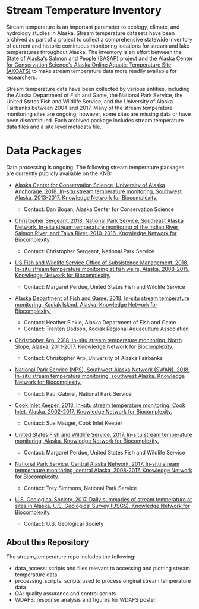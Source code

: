 # Stream Temperature Inventory

Stream temperature is an important parameter to ecology, climate, and hydrology studies in Alaska. Stream temperature datasets have been archived as part of a project to collect a comprehensive statewide inventory of current and historic continuous monitoring locations for stream and lake temperatures throughout Alaska. The inventory is an effort between the [State of Alaska's Salmon and People (SASAP)](https://alaskasalmonandpeople.org/) project and the [Alaska Center for Conservation Science's Alaska Online Aquatic Temperature Site (AKOATS)](http://accs.uaa.alaska.edu/aquatic-ecology/akoats/) to make stream temperature data more readily available for researchers.

Stream temperature data have been collected by various entities, including the Alaska Department of Fish and Game, the National Park Service, the United States Fish and Wildlife Service, and the University of Alaska Fairbanks between 2004 and 2017. Many of the stream temperature monitoring sites are ongoing; however, some sites are missing data or have been discontinued. Each archived package includes stream temperature data files and a site level metadata file.


# Data Packages

Data processing is ongoing. The following stream temperature packages are currently publicly available on the KNB:

* [Alaska Center for Conservation Science, University of Alaska Anchorage. 2018. In-situ stream temperature monitoring, Southwest Alaska, 2013-2017. Knowledge Network for Biocomplexity.](https://knb.ecoinformatics.org/view/doi:10.5063/F1028PR9)
    + Contact: Dan Bogan, Alaska Center for Conservation Science

* [Christopher Sergeant. 2018. National Park Service, Southeast Alaska Network, In-situ stream temperature monitoring of the Indian River, Salmon River, and Taiya River, 2010-2016. Knowledge Network for Biocomplexity.](https://knb.ecoinformatics.org/view/doi:10.5063/F10P0X83)
    + Contact: Christopher Sergeant, National Park Service

* [US Fish and Wildlife Service Office of Subsistence Management. 2018. In-situ stream temperature monitoring at fish weirs, Alaska, 2008-2015. Knowledge Network for Biocomplexity.](https://knb.ecoinformatics.org/view/doi:10.5063/F1W0944C)
    + Contact: Margaret Perdue, United States Fish and Wildlife Service

* [Alaska Department of Fish and Game. 2018. In-situ stream temperature monitoring, Kodiak Island, Alaska. Knowledge Network for Biocomplexity.](https://knb.ecoinformatics.org/view/urn:uuid:6a67fcbc-6a2e-4282-b739-486ec9bb02d0)
    + Contact: Heather Finkle, Alaska Department of Fish and Game
    + Contact: Trenten Dodson, Kodiak Regional Aquaculture Association

* [Christopher Arp. 2018. In-situ stream temperature monitoring, North Slope, Alaska, 2011-2017. Knowledge Network for Biocomplexity.](https://knb.ecoinformatics.org/view/urn:uuid:e8e9f3f5-9b97-4359-be8f-d712d8c4f6fd)
    + Contact: Christopher Arp, University of Alaska Fairbanks

* [National Park Service (NPS), Southwest Alaska Network (SWAN). 2018. In-situ stream temperature monitoring, southwest Alaska. Knowledge Network for Biocomplexity.](https://knb.ecoinformatics.org/view/urn:uuid:f69e1996-e46f-4c67-9963-5c0c3bc8671a)
    + Contact: Paul Gabriel, National Park Service

* [Cook Inlet Keeper. 2018. In-situ stream temperature monitoring, Cook Inlet, Alaska, 2002-2017. Knowledge Network for Biocomplexity.](https://knb.ecoinformatics.org/view/urn:uuid:a98c0f5d-a5e6-49ae-8aa2-132875d35476)
    + Contact: Sue Mauger, Cook Inlet Keeper

* [United States Fish and Wildlife Service. 2017. In-situ stream temperature monitoring, Alaska. Knowledge Network for Biocomplexity.](https://knb.ecoinformatics.org/view/urn:uuid:cb0d6944-db7f-438e-8a82-ec4c39972c1b)
    + Contact: Margaret Perdue, United States Fish and Wildlife Service

* [National Park Service, Central Alaska Network. 2017. In-situ stream temperature monitoring, central Alaska, 2008-2017. Knowledge Network for Biocomplexity.](https://knb.ecoinformatics.org/view/urn:uuid:b63d3d3f-f745-425f-a69f-998154895f40)
    + Contact: Trey Simmons, National Park Service

* [U.S. Geological Society. 2017. Daily summaries of stream temperature at sites in Alaska, U.S. Geological Survey (USGS). Knowledge Network for Biocomplexity.](https://knb.ecoinformatics.org/view/urn:uuid:48903077-e89d-4e92-9577-8b8c32cc6c7a)
    + Contact: U.S. Geological Society


## About this Repository

The stream_temperature repo includes the following:

* data_access: scripts and files relevant to accessing and plotting stream temperature data
* processing_scripts: scripts used to process original stream temperature data
* QA: quality assurance and control scripts 
* WDAFS: response analysis and figures for WDAFS poster